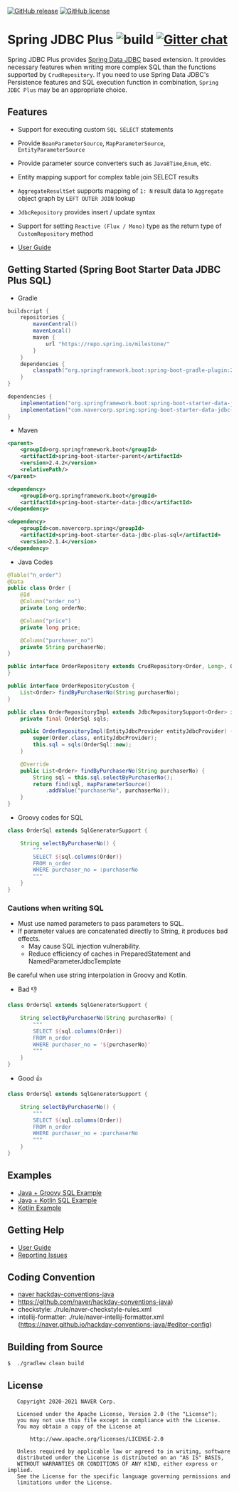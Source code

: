 [![GitHub release](https://img.shields.io/github/v/release/naver/spring-jdbc-plus.svg)](https://img.shields.io/github/v/release/naver/spring-jdbc-plus.svg?include_prereleases)
[![GitHub license](https://img.shields.io/github/license/naver/spring-jdbc-plus.svg)](https://github.com/naver/spring-jdbc-plus.js/blob/master/LICENSE)

# Spring JDBC Plus ![build](https://github.com/naver/spring-jdbc-plus/workflows/build/badge.svg) [![Gitter chat](https://badges.gitter.im/gitterHQ/gitter.png)](https://gitter.im/naver/spring-jdbc-plus)
Spring JDBC Plus provides [Spring Data JDBC](https://github.com/spring-projects/spring-data-jdbc) based extension.
It provides necessary features when writing more complex SQL than the functions supported by `CrudRepository`.
If you need to use Spring Data JDBC's Persistence features and SQL execution function in combination, `Spring JDBC Plus` may be an appropriate choice.

## Features
- Support for executing custom `SQL SELECT` statements
- Provide `BeanParameterSource`, `MapParameterSource`, `EntityParameterSource`
- Provide parameter source converters such as `Java8Time`,`Enum`, etc.
- Entity mapping support for complex table join SELECT results
- `AggregateResultSet` supports mapping of `1: N` result data to `Aggregate` object graph by `LEFT OUTER JOIN` lookup
- `JdbcRepository` provides insert / update syntax
- Support for setting `Reactive (Flux / Mono)` type as the return type of `CustomRepository` method

- [User Guide](https://github.com/naver/spring-jdbc-plus/wiki)

## Getting Started (Spring Boot Starter Data JDBC Plus SQL)
* Gradle
```gradle
buildscript {
    repositories {
        mavenCentral()
        mavenLocal()
        maven {
            url "https://repo.spring.io/milestone/"
        }
    }
    dependencies {
        classpath("org.springframework.boot:spring-boot-gradle-plugin:2.4.2")
    }
}

dependencies {
    implementation("org.springframework.boot:spring-boot-starter-data-jdbc")
    implementation("com.navercorp.spring:spring-boot-starter-data-jdbc-plus-sql:2.1.4")
}
```

* Maven
```xml
<parent>
    <groupId>org.springframework.boot</groupId>
    <artifactId>spring-boot-starter-parent</artifactId>
    <version>2.4.2</version>
    <relativePath/>
</parent>

<dependency>
    <groupId>org.springframework.boot</groupId>
    <artifactId>spring-boot-starter-data-jdbc</artifactId>
</dependency>

<dependency>
    <groupId>com.navercorp.spring</groupId>
    <artifactId>spring-boot-starter-data-jdbc-plus-sql</artifactId>
    <version>2.1.4</version>
</dependency>
```

* Java Codes

```java
@Table("n_order")
@Data
public class Order {
    @Id
    @Column("order_no")
    private Long orderNo;

    @Column("price")
    private long price;

    @Column("purchaser_no")
    private String purchaserNo;
}

public interface OrderRepository extends CrudRepository<Order, Long>, OrderRepositoryCustom {
}

public interface OrderRepositoryCustom {
    List<Order> findByPurchaserNo(String purchaserNo);
}

public class OrderRepositoryImpl extends JdbcRepositorySupport<Order> implements OrderRepositoryCustom {
	private final OrderSql sqls;

	public OrderRepositoryImpl(EntityJdbcProvider entityJdbcProvider) {
		super(Order.class, entityJdbcProvider);
		this.sql = sqls(OrderSql::new);
	}

	@Override
	public List<Order> findByPurchaserNo(String purchaserNo) {
		String sql = this.sql.selectByPurchaserNo();
		return find(sql, mapParameterSource()
			.addValue("purchaserNo", purchaserNo));
	}
}
```

* Groovy codes for SQL
```groovy
class OrderSql extends SqlGeneratorSupport {

    String selectByPurchaserNo() {
        """
        SELECT ${sql.columns(Order)}
        FROM n_order
        WHERE purchaser_no = :purchaserNo
        """
    }
}
```

### Cautions when writing SQL
- Must use named parameters to pass parameters to SQL.
- If parameter values are concatenated directly to String, it produces bad effects. 
    - May cause SQL injection vulnerability.
    - Reduce efficiency of caches in PreparedStatement and NamedParameterJdbcTemplate

Be careful when use string interpolation in Groovy and Kotlin.


* Bad  :-1:
```groovy
class OrderSql extends SqlGeneratorSupport {

    String selectByPurchaserNo(String purchaserNo) {
        """
        SELECT ${sql.columns(Order)}
        FROM n_order
        WHERE purchaser_no = '${purchaserNo}'
        """
    }
}
```

* Good :+1:
```groovy
class OrderSql extends SqlGeneratorSupport {

    String selectByPurchaserNo() {
        """
        SELECT ${sql.columns(Order)}
        FROM n_order
        WHERE purchaser_no = :purchaserNo
        """
    }
}
```

## Examples
* [Java + Groovy SQL Example](./guide-projects/plus-sql-java-groovy-guide)
* [Java + Kotlin SQL Example](./guide-projects/plus-sql-java-kotlin-guide)
* [Kotlin Example](./guide-projects/plus-sql-kotlin-guide)

## Getting Help
- [User Guide](https://github.com/naver/spring-jdbc-plus/wiki)
- [Reporting Issues](https://github.com/naver/spring-jdbc-plus/issues)

## Coding Convention
- [naver hackday-conventions-java](https://naver.github.io/hackday-conventions-java/)
- https://github.com/naver/hackday-conventions-java)
- checkstyle: ./rule/naver-checkstyle-rules.xml
- intellij-formatter: ./rule/naver-intellij-formatter.xml (https://naver.github.io/hackday-conventions-java/#editor-config)

## Building from Source
```
$  ./gradlew clean build
```

## License

```
   Copyright 2020-2021 NAVER Corp.

   Licensed under the Apache License, Version 2.0 (the "License");
   you may not use this file except in compliance with the License.
   You may obtain a copy of the License at

       http://www.apache.org/licenses/LICENSE-2.0

   Unless required by applicable law or agreed to in writing, software
   distributed under the License is distributed on an "AS IS" BASIS,
   WITHOUT WARRANTIES OR CONDITIONS OF ANY KIND, either express or implied.
   See the License for the specific language governing permissions and
   limitations under the License.
```
